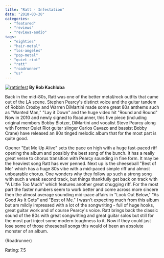 ```yaml
---
title: "Ratt - Infestation"
date: "2010-03-30"
categories: 
  - "featured"
  - "reviews"
  - "reviews-audio"
tags: 
  - "eighties"
  - "hair-metal"
  - "los-angeles"
  - "pop-metal"
  - "quiet-riot"
  - "ratt"
  - "roadrunner"
  - "us"
---
```


[![rattinfest](http://www.hellbound.ca/wp-content/uploads/2010/03/rattinfest-300x300.jpg "rattinfest")](http://www.hellbound.ca/wp-content/uploads/2010/03/rattinfest.jpg) **By Rob Kachluba**

Back in the mid-80s, Ratt was one of the better metal/rock outfits that came out of the LA scene. Stephen Pearcy's distinct voice and the guitar tandem of Robbin Crosby and Warren DiMartini made some great 80s anthems such as "Wanted Man," "Lay it Down" and the huge video hit "Round and Round" Now in 2010 and newly signed to Roadunner, this five piece (including original members Bobby Blotzer, DiMartini and vocalist Steve Pearcy along with Former Quiet Riot guitar slinger Carlos Cavazo and bassist Bobby Crane) have released an 80s tinged melodic album that for the most part is quite good.

Opener "Eat Me Up Alive" sets the pace on high with a huge fast-paced riff opening the album and possibly the best song of the bunch. It has a really great verse to chorus transition with Pearcy sounding in fine form. It may be the heaviest song Ratt has ever penned. Next up is the cheeseball "Best of Me" which has a huge 80s vibe with a mid-paced simple riff and almost unbearable chorus. One wonders why they follow up such a strong song with such a weak second track, but things thankfully get back on track with "A Little Too Much" which features another great chugging riff. For the most part the faster numbers seem to work better and come across more sincere then the almost average sounding mid-pace affairs in "Look Out Below," "As Good As It Gets" and "Best of Me." I wasn't expecting much from this album but am mildly impressed with a lot of the songwriting - full of huge hooks, great guitar work and of course Pearcy's voice. Ratt brings back the classic sound of the 80s with great songwriting and great guitar solos but still for the most part inject some modern toughness to it. Now if they could just lose some of those cheeseball songs this would of been an absolute monster of an album.

(Roadrunner)

Rating: 7.5
